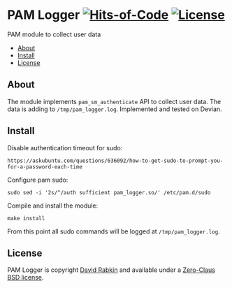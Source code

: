 # PAM Logger [![Hits-of-Code](https://hitsofcode.com/github/rdavid/pam_logger?branch=master)](https://hitsofcode.com/view/github/rdavid/pam_logger?branch=master) [![License](https://img.shields.io/badge/license-0BSD-green)](https://github.com/rdavid/pam_logger/blob/master/LICENSE)
PAM module to collect user data

* [About](#about)
* [Install](#install)
* [License](#license)

## About
The module implements `pam_sm_authenticate` API to collect user data. The data
is adding to `/tmp/pam_logger.log`. Implemented and tested on Devian.
## Install
Disable authentication timeout for sudo:
```
https://askubuntu.com/questions/636092/how-to-get-sudo-to-prompt-you-for-a-password-each-time
```
Configure pam sudo:
```
sudo sed -i '2s/^/auth sufficient pam_logger.so/' /etc/pam.d/sudo
```
Compile and install the module:
```
make install
```
From this point all sudo commands will be logged at `/tmp/pam_logger.log`.
## License
PAM Logger is copyright [David Rabkin](http://cv.rabkin.co.il) and
available under a [Zero-Claus BSD license](https://github.com/rdavid/pam_logger/blob/master/LICENSE).
